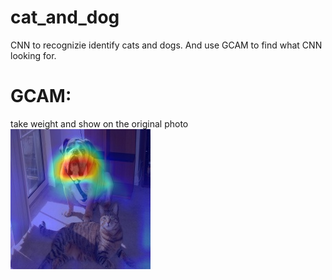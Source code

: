 # cat_and_dog
 CNN to recognizie identify cats and dogs. 
 And use GCAM to find what CNN looking for.

# GCAM:
take weight and show on the original photo 
![](./GCAM/dog.jpg)
